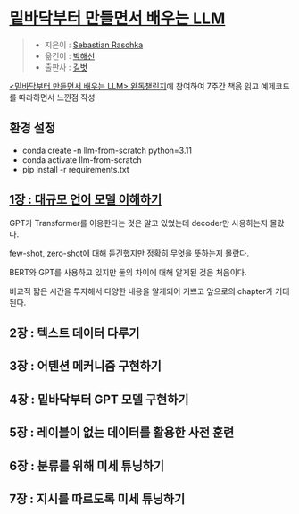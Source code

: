 # [밑바닥부터 만들면서 배우는 LLM](https://www.aladin.co.kr/shop/wproduct.aspx?ItemId=372272431)
> - 지은이 : [Sebastian Raschka](https://github.com/rasbt)
> - 옮긴이 : [박해선](https://github.com/rickiepark)
> - 출판사 : [길벗](https://github.com/gilbutITbook)

[<밑바닥부터 만들면서 배우는 LLM> 완독챌린지](https://www.inflearn.com/challenge/lt밑바닥부터-만들면서-배우는-llm)에 참여하여 7주간 책읅 읽고 예제코드를 따라하면서 느낀점 작성

## 환경 설정
- conda create -n llm-from-scratch python=3.11
- conda activate llm-from-scratch
- pip install -r requirements.txt

## [1장 : 대규모 언어 모델 이해하기](https://github.com/hwangintae/llm-from-scratch/pull/1)
GPT가 Transformer를 이용한다는 것은 알고 있었는데 decoder만 사용하는지 몰랐다.

few-shot, zero-shot에 대해 듣긴했지만 정확히 무엇을 뜻하는지 몰랐다.

BERT와 GPT를 사용하고 있지만 둘의 차이에 대해 알게된 것은 처음이다.

비교적 짧은 시간을 투자해서 다양한 내용을 알게되어 기쁘고 앞으로의 chapter가 기대된다.
## 2장 : 텍스트 데이터 다루기



## 3장 : 어텐션 메커니즘 구현하기
## 4장 : 밑바닥부터 GPT 모델 구현하기
## 5장 : 레이블이 없는 데이터를 활용한 사전 훈련
## 6장 : 분류를 위해 미세 튜닝하기
## 7장 : 지시를 따르도록 미세 튜닝하기